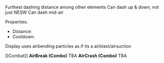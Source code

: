 Furthest dashing distance among other elements
Can dash up & down, not just NESW
Can dash mid-air

Properties:
- Distance:
- Cooldown:

Display uses airbending particles as if its a airblast/airsuction

[[Combat]]
	**AirBreak (Combo)**
	TBA
	**AirCrash (Combo)**
	TBA